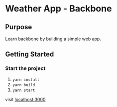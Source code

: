 # Weather App - Backbone

## Purpose

Learn backbone by building a simple web app.

## Getting Started

### Start the project

1. `yarn install`
2. `yarn build`
3. `yarn start`

visit [localhost:3000](http://localhost:3000/)

